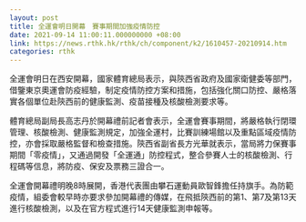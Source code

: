 ```yaml
---
layout: post
title: 全運會明日開幕　賽事期間加強疫情防控
date: 2021-09-14 11:00:11.000000000 +08:00
link: https://news.rthk.hk/rthk/ch/component/k2/1610457-20210914.htm
categories: rthk
---
```


全運會明日在西安開幕，國家體育總局表示，與陝西省政府及國家衛健委等部門，借鑒東京奧運會防疫經驗，制定疫情防控方案和措施，包括強化關口防控、嚴格落實各個單位赴陝西前的健康監測、疫苗接種及核酸檢測要求等。

體育總局副局長高志丹於開幕禮前記者會表示，全運會賽事期間，將嚴格執行閉環管理、核酸檢測、健康監測規定，加強全運村，比賽訓練場館以及重點區域疫情防控，亦會採取嚴格監督和檢查措施。陝西省副省長方光華就表示，當局將力保賽事期間「零疫情」，又通過開發「全運通」防控程式，整合參賽人士的核酸檢測、行程碼等信息，將防疫、保安及票務三證合一。

全運會開幕禮明晚8時展開，香港代表團由攀石運動員歐智鋒擔任持旗手。為防範疫情，組委會較早時亦要求參加開幕禮的傳媒，在飛抵陝西前的第1、第7及第13天進行核酸檢測，以及在官方程式進行14天健康監測申報等。
